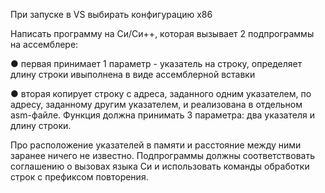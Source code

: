При запуске в VS выбирать конфигурацию x86

Написать программу на Си/Си++, которая вызывает 2 подпрограммы на ассемблере:

● первая принимает 1 параметр - указатель на строку, определяет длину строки ивыполнена в виде ассемблерной вставки

● вторая копирует строку с адреса, заданного одним указателем, по адресу, заданному другим указателем, и реализована в отдельном asm-файле. Функция должна принимать 3 параметра: два указателя и длину строки. 

Про расположение указателей в памяти и расстояние между ними заранее ничего не известно. Подпрограммы должны соответствовать соглашению о вызовах языка Си и использовать команды обработки строк с префиксом повторения.
